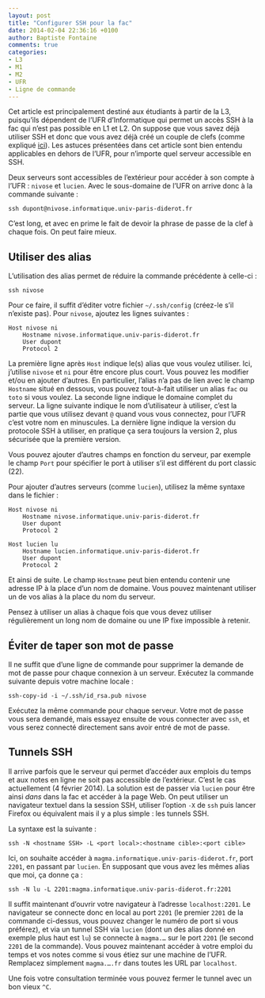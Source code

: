 ```yaml
---
layout: post
title: "Configurer SSH pour la fac"
date: 2014-02-04 22:36:16 +0100
author: Baptiste Fontaine
comments: true
categories:
- L3
- M1
- M2
- UFR
- Ligne de commande
---
```


Cet article est principalement destiné aux étudiants à partir de la L3,
puisqu’ils dépendent de l’UFR d’Informatique qui permet un accès SSH à la fac
qui n’est pas possible en L1 et L2. On suppose que vous savez déjà utiliser SSH
et donc que vous avez déjà créé un couple de clefs (comme expliqué
[ici][ssh-gen]). Les astuces présentées dans cet article sont bien entendu
applicables en dehors de l’UFR, pour n’importe quel serveur accessible en SSH.

[ssh-gen]: http://www.informatique.univ-paris-diderot.fr/wiki/doku.php?id=wiki:howto_connect#generation_des_cles

Deux serveurs sont accessibles de l’extérieur pour accéder à son compte à l’UFR
: `nivose` et `lucien`. Avec le sous-domaine de l’UFR on arrive donc à la
commande suivante :

    ssh dupont@nivose.informatique.univ-paris-diderot.fr

C’est long, et avec en prime le fait de devoir la phrase de passe de la clef à
chaque fois. On peut faire mieux.

<!-- more -->

## Utiliser des alias

L’utilisation des alias permet de réduire la commande précédente à celle-ci :

    ssh nivose

Pour ce faire, il suffit d’éditer votre fichier `~/.ssh/config` (créez-le s’il
n’existe pas). Pour `nivose`, ajoutez les lignes suivantes :

```
Host nivose ni
    Hostname nivose.informatique.univ-paris-diderot.fr
    User dupont
    Protocol 2
```

La première ligne après `Host` indique le(s) alias que vous voulez utiliser.
Ici, j’utilise `nivose` et `ni` pour être encore plus court. Vous pouvez les
modifier et/ou en ajouter d’autres. En particulier, l’alias n’a pas de lien
avec le champ `Hostname` situé en dessous, vous pouvez tout-à-fait utiliser un
alias `fac` ou `toto` si vous voulez. La seconde ligne indique le domaine
complet du serveur. La ligne suivante indique le nom d’utilisateur à utiliser,
c’est la partie que vous utilisez devant `@` quand vous vous connectez, pour
l’UFR c’est votre nom en minuscules. La dernière ligne indique la version du
protocole SSH à utiliser, en pratique ça sera toujours la version 2, plus
sécurisée que la première version.

Vous pouvez ajouter d’autres champs en fonction du serveur, par exemple le
champ `Port` pour spécifier le port à utiliser s’il est différent du port
classic (22).

Pour ajouter d’autres serveurs (comme `lucien`), utilisez la même syntaxe dans
le fichier :

```
Host nivose ni
    Hostname nivose.informatique.univ-paris-diderot.fr
    User dupont
    Protocol 2

Host lucien lu
    Hostname lucien.informatique.univ-paris-diderot.fr
    User dupont
    Protocol 2
```

Et ainsi de suite. Le champ `Hostname` peut bien entendu contenir une adresse
IP à la place d’un nom de domaine. Vous pouvez maintenant utiliser un de vos
alias à la place du nom du serveur.

Pensez à utiliser un alias à chaque fois que vous devez utiliser régulièrement
un long nom de domaine ou une IP fixe impossible à retenir.

## Éviter de taper son mot de passe

Il ne suffit que d’une ligne de commande pour supprimer la demande de mot de
passe pour chaque connexion à un serveur. Exécutez la commande suivante depuis
votre machine locale :

    ssh-copy-id -i ~/.ssh/id_rsa.pub nivose

Exécutez la même commande pour chaque serveur. Votre mot de passe vous sera
demandé, mais essayez ensuite de vous connecter avec `ssh`, et vous serez
connecté directement sans avoir entré de mot de passe.

## Tunnels SSH

Il arrive parfois que le serveur qui permet d’accéder aux emplois du temps et
aux notes en ligne ne soit pas accessible de l’extérieur. C’est le cas
actuellement (4 février 2014). La solution est de passer via `lucien` pour être
ainsi *dans* dans la fac et accéder à la page Web. On peut utiliser un
navigateur textuel dans la session SSH, utiliser l’option `-X` de `ssh` puis
lancer Firefox ou équivalent mais il y a plus simple : les tunnels SSH.

La syntaxe est la suivante :

    ssh -N <hostname SSH> -L <port local>:<hostname cible>:<port cible>

Ici, on souhaite accéder à `magma.informatique.univ-paris-diderot.fr`, port
`2201`, en passant par `lucien`. En supposant que vous avez les mêmes alias que
moi, ça donne ça :

    ssh -N lu -L 2201:magma.informatique.univ-paris-diderot.fr:2201

Il suffit maintenant d’ouvrir votre navigateur à l’adresse `localhost:2201`. Le
navigateur se connecte donc en local au port `2201` (le premier `2201` de la
commande ci-dessus, vous pouvez changer le numéro de port si vous préférez), et
via un tunnel SSH via `lucien` (dont un des alias donné en exemple plus haut
est `lu`) se connecte à `magma.…` sur le port `2201` (le second `2201` de la
commande). Vous pouvez maintenant accéder à votre emploi du temps et vos notes
comme si vous étiez sur une machine de l’UFR. Remplacez simplement `magma.….fr`
dans toutes les URL par `localhost`.

Une fois votre consultation terminée vous pouvez fermer le tunnel avec un bon
vieux `^C`.
